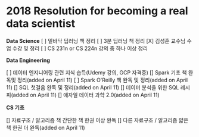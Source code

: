 # 2018 Resolution for becoming a real data scientist 

**Data Science**
[ ] 밑바닥 딥러닝 책 정리
[ ] 3분 딥러닝 책 정리
[X] 김성훈 교수님 수업 수강 및 정리
[ ] CS 231n or CS 224n 강의 중 하나 이상 정리

**Data Engineering**

[ ] 데이터 엔지니어링 관련 지식 습득(Udemy 강의, GCP 자격증)
[] Spark 기초 책 완독및 정리(added on April 11)
[ ] Spark O'Reilly 책 완독 및 정리(added on April 11)
[] SQL 첫걸음 완독 및 정리(added on April 11)
[] 데이터 분석을 위한 SQL 레시피(added on April 11)
[] 애자일 데이터 과학 2.0(added on April 11)

**CS 기초**

[] 자료구조 / 알고리즘 책 간단한 책 한권 이상 완독
[] 다른 자료구조 / 알고리즘 얇은 책 한권 더 완독(added on April 11)
